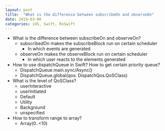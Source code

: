 ```yaml
---
layout: post
title:  "What is the difference between subscribeOn and observeOn"
date: 2019-03-06
categories: iOS, Swift, RxSwift
---
```

* What is the difference between subscribeOn and observeOn?
	* subscribedOn makes the subscribeBlock run on certain scheduler
		* In which events are generated
	* observeOn makes the observeBlock run on certain scheduler
		* In which user reacts to the elements generated
* How to use dispatchQueue in Swift? How to get certain priority queue?
	* DispatchQueue.main.sync/Async()
	* DispatchQueue.global(qos: DispatchQos.QoSClass)
* What is the level of QoSClass?
	* userInteractive
	* userInitiated
	* Default
	* Utility
	* Background
	* unspecified
* How to transform range to array?
	* Array(0..<10)
